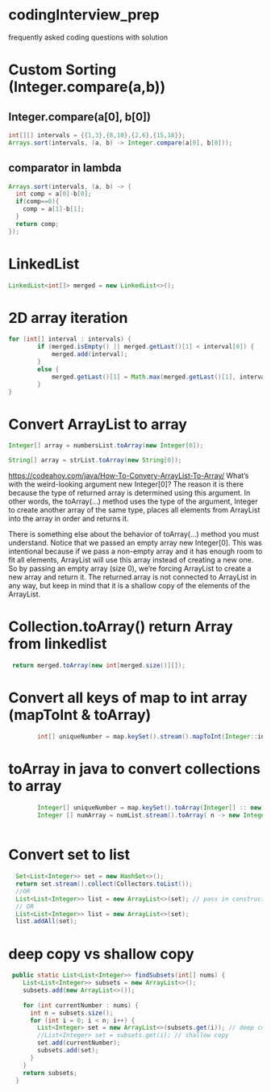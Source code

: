 # codingInterview_prep
frequently asked coding questions with solution


# Custom Sorting (Integer.compare(a,b))
## Integer.compare(a[0], b[0])
```java
int[][] intervals = {{1,3},{8,10},{2,6},{15,18}};
Arrays.sort(intervals, (a, b) -> Integer.compare(a[0], b[0])); 
```

## comparator in lambda
```java
Arrays.sort(intervals, (a, b) -> {
  int comp = a[0]-b[0];
  if(comp==0){
    comp = a[1]-b[1];
  }
  return comp;
});
```


# LinkedList
```java
LinkedList<int[]> merged = new LinkedList<>();
```

# 2D array iteration
```java
for (int[] interval : intervals) {
        if (merged.isEmpty() || merged.getLast()[1] < interval[0]) {
            merged.add(interval);
        }
        else {
            merged.getLast()[1] = Math.max(merged.getLast()[1], interval[1]);
        }
}

```

# Convert ArrayList to array 
```java
Integer[] array = numbersList.toArray(new Integer[0]);

String[] array = strList.toArray(new String[0]);
```
https://codeahoy.com/java/How-To-Convery-ArrayList-To-Array/ 
What’s with the weird-looking argument new Integer[0]? The reason it is there because the type of returned array is determined using this argument. In other words, the toArray(...) method uses the type of the argument, Integer to create another array of the same type, places all elements from ArrayList into the array in order and returns it.

There is something else about the behavior of toArray(...) method you must understand. Notice that we passed an empty array new Integer[0]. This was intentional because if we pass a non-empty array and it has enough room to fit all elements, ArrayList will use this array instead of creating a new one. So by passing an empty array (size 0), we’re forcing ArrayList to create a new array and return it. The returned array is not connected to ArrayList in any way, but keep in mind that it is a shallow copy of the elements of the ArrayList.

# Collection.toArray() return Array from linkedlist
```java
 return merged.toArray(new int[merged.size()][]);
 ```
# Convert all keys of map to int array (mapToInt & toArray)
```java
        int[] uniqueNumber = map.keySet().stream().mapToInt(Integer::intValue).toArray();
```

# toArray in java to convert collections to array 
```java
        Integer[] uniqueNumber = map.keySet().toArray(Integer[] :: new); // convert object array to INteger array
        Integer [] numArray = numList.stream().toArray( n -> new Integer[n]);
        
```

# Convert set to list 
```java
  Set<List<Integer>> set = new HashSet<>();
  return set.stream().collect(Collectors.toList());  
  //OR
  List<List<Integer>> list = new ArrayList<>(set); // pass in constructor
  // OR
  List<List<Integer>> list = new ArrayList<>(set);
  list.addAll(set);
```


# deep copy vs shallow copy
```java
 public static List<List<Integer>> findSubsets(int[] nums) {
    List<List<Integer>> subsets = new ArrayList<>();
    subsets.add(new ArrayList<>());
    
    for (int currentNumber : nums) {
      int n = subsets.size();
      for (int i = 0; i < n; i++) {
        List<Integer> set = new ArrayList<>(subsets.get(i)); // deep copy
        //List<Integer> set = subsets.get(i); // shallow copy
        set.add(currentNumber);
        subsets.add(set);
      }
    }
    return subsets;
  }

```
